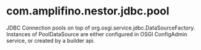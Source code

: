 # com.amplifino.nestor.jdbc.pool

JDBC Connection pools on top of org.osgi.service.jdbc.DataSourceFactory.  
Instances of PoolDataSource are either configured in OSGI ConfigAdmin service,
or created by a builder api.



